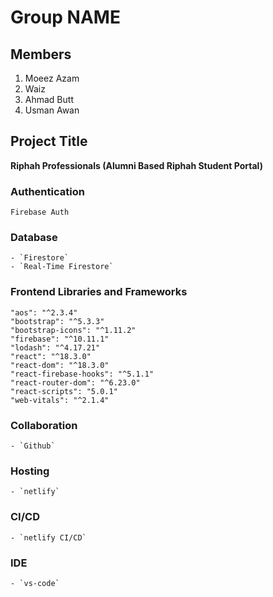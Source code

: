 # Group NAME

## Members

1. Moeez Azam
2. Waiz
3. Ahmad Butt
4. Usman Awan

## Project Title

**Riphah Professionals (Alumni Based Riphah Student Portal)**

### **Authentication**

    Firebase Auth

### **Database**

    - `Firestore`
    - `Real-Time Firestore`

### **Frontend Libraries and Frameworks**

    "aos": "^2.3.4"
    "bootstrap": "^5.3.3"
    "bootstrap-icons": "^1.11.2"
    "firebase": "^10.11.1"
    "lodash": "^4.17.21"
    "react": "^18.3.0"
    "react-dom": "^18.3.0"
    "react-firebase-hooks": "^5.1.1"
    "react-router-dom": "^6.23.0"
    "react-scripts": "5.0.1"
    "web-vitals": "^2.1.4"

### **Collaboration**

    - `Github`

### **Hosting**

    - `netlify`

### **CI/CD**

    - `netlify CI/CD`

### **IDE**

    - `vs-code`
